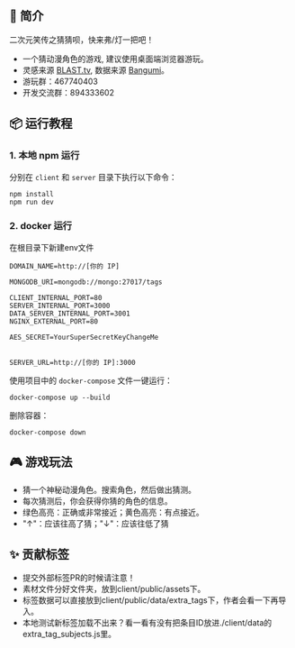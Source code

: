 ## 📖 简介
二次元笑传之猜猜呗，快来弗/灯一把吧！

- 一个猜动漫角色的游戏, 建议使用桌面端浏览器游玩。
- 灵感来源 [BLAST.tv](https://blast.tv/counter-strikle), 数据来源 [Bangumi](https://bgm.tv/)。
- 游玩群：467740403
- 开发交流群：894333602

## 📦 运行教程

### 1. 本地 npm 运行

分别在 `client` 和 `server` 目录下执行以下命令：
```
npm install
npm run dev
```

### 2. docker 运行

在根目录下新建env文件
```env
DOMAIN_NAME=http://[你的 IP]

MONGODB_URI=mongodb://mongo:27017/tags

CLIENT_INTERNAL_PORT=80
SERVER_INTERNAL_PORT=3000
DATA_SERVER_INTERNAL_PORT=3001
NGINX_EXTERNAL_PORT=80

AES_SECRET=YourSuperSecretKeyChangeMe


SERVER_URL=http://[你的 IP]:3000
```
使用项目中的 `docker-compose` 文件一键运行：
```
docker-compose up --build
```
删除容器：
```
docker-compose down
```

## 🎮 游戏玩法

- 猜一个神秘动漫角色。搜索角色，然后做出猜测。
- 每次猜测后，你会获得你猜的角色的信息。
- 绿色高亮：正确或非常接近；黄色高亮：有点接近。
- "↑"：应该往高了猜；"↓"：应该往低了猜

## ✨ 贡献标签

- 提交外部标签PR的时候请注意！
- 素材文件分好文件夹，放到client/public/assets下。
- 标签数据可以直接放到client/public/data/extra_tags下，作者会看一下再导入。
- 本地测试新标签加载不出来？看一看有没有把条目ID放进./client/data的extra_tag_subjects.js里。
